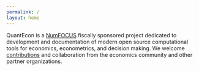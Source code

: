 ```yaml
---
permalink: /
layout: home
---
```


QuantEcon is a [NumFOCUS](http://www.numfocus.org/) fiscally sponsored project dedicated to development and documentation of modern open source computational tools for economics, econometrics, and decision making. We welcome [contributions](http://quantecon.org/get-involved/) and collaboration from the economics community and other partner organizations.
